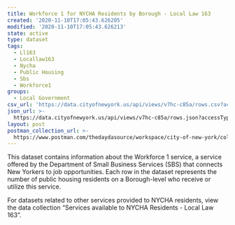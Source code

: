```yaml
---
title: Workforce 1 for NYCHA Residents by Borough - Local Law 163
created: '2020-11-10T17:05:43.626205'
modified: '2020-11-10T17:05:43.626213'
state: active
type: dataset
tags:
  - Ll163
  - Locallaw163
  - Nycha
  - Public Housing
  - Sbs
  - Workforce1
groups:
  - Local Government
csv_url: 'https://data.cityofnewyork.us/api/views/v7hc-c85a/rows.csv?accessType=DOWNLOAD'
json_url: >-
  https://data.cityofnewyork.us/api/views/v7hc-c85a/rows.json?accessType=DOWNLOAD
layout: post
postman_collection_url: >-
  https://www.postman.com/thedaydasource/workspace/city-of-new-york/collection/15909983-b0aac305-2206-49c6-a91c-83c3f6afddab
---
```

This dataset contains information about the Workforce 1 service, a service offered by the Department of Small Business Services (SBS) that connects New Yorkers to job opportunities. Each row in the dataset represents the number of public housing residents on a Borough-level who receive or utilize this service.

For datasets related to other services provided to NYCHA residents, view the data collection “Services available to NYCHA Residents - Local Law 163”.
